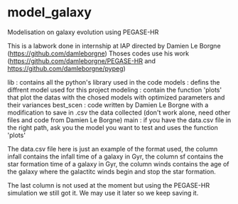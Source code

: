 # model_galaxy
Modelisation on galaxy evolution using PEGASE-HR

This is a labwork done in internship at IAP directed by Damien Le Borgne (https://github.com/damleborgne)
Thoses codes use his work (https://github.com/damleborgne/PEGASE-HR and https://github.com/damleborgne/pypeg)

lib : contains all the python's library used in the code
models : defins the diffrent model used for this project
modeling : contain the function 'plots' that plot the datas with the chosed models with optimized
           parameters and their variances
best_scen : code written by Damien Le Borgne with a modification to save in .csv the data collected (don't work alone, need other files and code from Damien Le Borgne)
main : if you have the data.csv file in the right path, ask you the model you want to test
       and uses the function 'plots'
       
The data.csv file here is just an example of the format used,
the column infall contains the infall time of a galaxy in Gyr,
the column sf contains the star formation time of a galaxy in Gyr,
the column winds contains the age of the galaxy where the galactitc winds begin and stop the star formation.

The last column is not used at the moment but using the PEGASE-HR simulation we still got it. We may use it later so we keep saving it.
